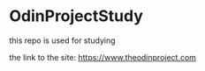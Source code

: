 # OdinProjectStudy
this repo is used for studying

the link to the site: https://www.theodinproject.com
